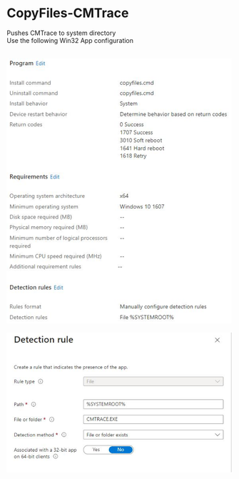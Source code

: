 # CopyFiles-CMTrace
Pushes CMTrace to system directory<br>
Use the following Win32 App configuration<br><br>

![alt text](https://github.com/JamesHorvath/Intune-Windows-Software-Deployment/blob/master/Intune-Copy-Files-CMTrace/IMG/Intune-CopyFiles-CMTrace.JPG)<br><br>
![alt text](https://github.com/JamesHorvath/Intune-Windows-Software-Deployment/blob/master/Intune-Copy-Files-CMTrace/IMG/Intune-CopyFiles-CMTrace-Detection.JPG)